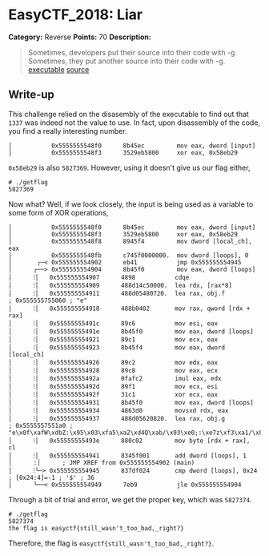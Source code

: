 # EasyCTF_2018: Liar

**Category:** Reverse
**Points:** 70
**Description:**

>Sometimes, developers put their source into their code with -g. Sometimes, they put another source into their code with -g.
[executable](getflag)
[source](getflag.c)

## Write-up
This challenge relied on the disasembly of the executable to find out that `1337` was indeed not the value to use. In fact, upon disassembly of the code, you find a really interesting number.

    │           0x5555555548f0      8b45ec         mov eax, dword [input]
    │           0x5555555548f3      3529eb5800     xor eax, 0x58eb29

`0x58eb29` is also `5827369`. However, using it doesn't give us our flag either,

    # ./getflag 
    5827369

Now what? Well, if we look closely, the input is being used as a variable to some form of XOR operations, 

    │           0x5555555548f0      8b45ec         mov eax, dword [input]
    │           0x5555555548f3      3529eb5800     xor eax, 0x58eb29
    │           0x5555555548f8      8945f4         mov dword [local_ch], eax
    │           0x5555555548fb      c745f0000000.  mov dword [loops], 0
    │       ┌─< 0x555555554902      eb41           jmp 0x555555554945
    │      ┌──> 0x555555554904      8b45f0         mov eax, dword [loops]
    │      ⁝│   0x555555554907      4898           cdqe
    │      ⁝│   0x555555554909      488d14c50000.  lea rdx, [rax*8]
    │      ⁝│   0x555555554911      488d05480720.  lea rax, obj.f          ; 0x555555755060 ; "e"
    │      ⁝│   0x555555554918      488b0402       mov rax, qword [rdx + rax]
    │      ⁝│   0x55555555491c      89c6           mov esi, eax
    │      ⁝│   0x55555555491e      8b45f0         mov eax, dword [loops]
    │      ⁝│   0x555555554921      89c1           mov ecx, eax
    │      ⁝│   0x555555554923      8b45f4         mov eax, dword [local_ch]
    │      ⁝│   0x555555554926      89c2           mov edx, eax
    │      ⁝│   0x555555554928      89c8           mov eax, ecx
    │      ⁝│   0x55555555492a      0fafc2         imul eax, edx
    │      ⁝│   0x55555555492d      89f1           mov ecx, esi
    │      ⁝│   0x55555555492f      31c1           xor ecx, eax
    │      ⁝│   0x555555554931      8b45f0         mov eax, dword [loops]
    │      ⁝│   0x555555554934      4863d0         movsxd rdx, eax
    │      ⁝│   0x555555554937      488d05620820.  lea rax, obj.g          ; 0x5555557551a0 ; "e\x0f\xafW\xdbZ:\x95\x03\xfa5\xa2\xd4Q\xab/\x93\xe0;:\xe7z\xf3\xa1/\x8c}\u0294q\xee\x07\xa7\x06h\x91E"
    │      ⁝│   0x55555555493e      880c02         mov byte [rdx + rax], cl
    │      ⁝│   0x555555554941      8345f001       add dword [loops], 1
    │      :│      ; JMP XREF from 0x555555554902 (main)
    │      ⁝└─> 0x555555554945      837df024       cmp dword [loops], 0x24 ; [0x24:4]=-1 ; '$' ; 36
    │      └──< 0x555555554949      7eb9           jle 0x555555554904

Through a bit of trial and error, we get the proper key, which was `5827374`.

    # ./getflag 
    5827374
    the flag is easyctf{still_wasn't_too_bad,_right?}

Therefore, the flag is `easyctf{still_wasn't_too_bad,_right?}`.
